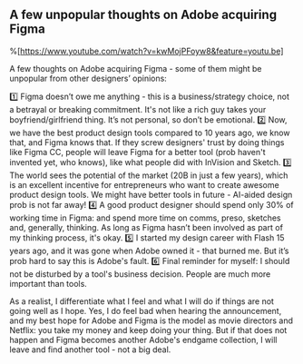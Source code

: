 ## A few unpopular thoughts on Adobe acquiring Figma

%[https://www.youtube.com/watch?v=kwMojPFoyw8&feature=youtu.be]

A few thoughts on Adobe acquiring Figma - some of them might be unpopular from other designers’ opinions:

1️⃣ Figma doesn’t owe me anything - this is a business/strategy choice, not a betrayal or breaking commitment. It's not like a rich guy takes your boyfriend/girlfriend thing. It’s not personal, so don’t be emotional.
2️⃣ Now, we have the best product design tools compared to 10 years ago, we know that, and Figma knows that. If they screw designers' trust by doing things like Figma CC, people will leave Figma for a better tool (prob haven't invented yet, who knows), like what people did with InVision and Sketch.
3️⃣ The world sees the potential of the market (20B in just a few years), which is an excellent incentive for entrepreneurs who want to create awesome product design tools. We might have better tools in future - AI-aided design prob is not far away!
4️⃣ A good product designer should spend only 30% of working time in Figma: and spend more time on comms, preso, sketches and, generally, thinking. As long as Figma hasn’t been involved as part of my thinking process, it's okay.
5️⃣ I started my design career with Flash 15 years ago, and it was gone when Adobe owned it - that burned me. But it’s prob hard to say this is Adobe's fault.
6️⃣ Final reminder for myself: I should not be disturbed by a tool's business decision. People are much more important than tools.

As a realist, I differentiate what I feel and what I will do if things are not going well as I hope. Yes, I do feel bad when hearing the announcement, and my best hope for Adobe and Figma is the model as movie directors and Netflix: you take my money and keep doing your thing. But if that does not happen and Figma becomes another Adobe's endgame collection, I will leave and find another tool - not a big deal.